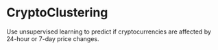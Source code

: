 # CryptoClustering
Use unsupervised learning to predict if cryptocurrencies are affected by 24-hour or 7-day price changes.
